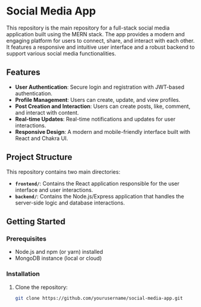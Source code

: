 # Social Media App

This repository is the main repository for a full-stack social media application built using the MERN stack. The app provides a modern and engaging platform for users to connect, share, and interact with each other. It features a responsive and intuitive user interface and a robust backend to support various social media functionalities.

## Features

- **User Authentication**: Secure login and registration with JWT-based authentication.
- **Profile Management**: Users can create, update, and view profiles.
- **Post Creation and Interaction**: Users can create posts, like, comment, and interact with content.
- **Real-time Updates**: Real-time notifications and updates for user interactions.
- **Responsive Design**: A modern and mobile-friendly interface built with React and Chakra UI.

## Project Structure

This repository contains two main directories:

- **`frontend/`**: Contains the React application responsible for the user interface and user interactions.
- **`backend/`**: Contains the Node.js/Express application that handles the server-side logic and database interactions.

## Getting Started

### Prerequisites

- Node.js and npm (or yarn) installed
- MongoDB instance (local or cloud)

### Installation

1. Clone the repository:
   ```bash
   git clone https://github.com/yourusername/social-media-app.git
